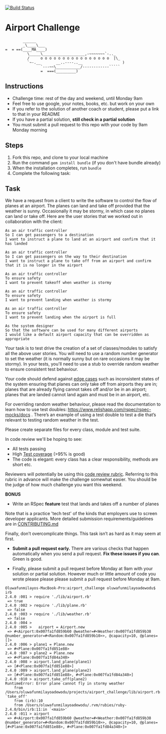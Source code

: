 [![Build Status](https://travis-ci.org/funmia/airport_challenge.svg?branch=master)](https://travis-ci.org/funmia/airport_challenge)


Airport Challenge
=================

```
        ______
        _\____\___
=  = ==(____MA____)
          \_____\___________________,-~~~~~~~`-.._
          /     o o o o o o o o o o o o o o o o  |\_
          `~-.__       __..----..__                  )
                `---~~\___________/------------`````
                =  ===(_________)

```

Instructions
---------

* Challenge time: rest of the day and weekend, until Monday 9am
* Feel free to use google, your notes, books, etc. but work on your own
* If you refer to the solution of another coach or student, please put a link to that in your README
* If you have a partial solution, **still check in a partial solution**
* You must submit a pull request to this repo with your code by 9am Monday morning

Steps
-------

1. Fork this repo, and clone to your local machine
2. Run the command `gem install bundle` (if you don't have bundle already)
3. When the installation completes, run `bundle`
4. Complete the following task:

Task
-----

We have a request from a client to write the software to control the flow of planes at an airport. The planes can land and take off provided that the weather is sunny. Occasionally it may be stormy, in which case no planes can land or take off.  Here are the user stories that we worked out in collaboration with the client:

```
As an air traffic controller
So I can get passengers to a destination
I want to instruct a plane to land at an airport and confirm that it has landed

As an air traffic controller
So I can get passengers on the way to their destination
I want to instruct a plane to take off from an airport and confirm that it is no longer in the airport

As an air traffic controller
To ensure safety
I want to prevent takeoff when weather is stormy

As an air traffic controller
To ensure safety
I want to prevent landing when weather is stormy

As an air traffic controller
To ensure safety
I want to prevent landing when the airport is full

As the system designer
So that the software can be used for many different airports
I would like a default airport capacity that can be overridden as appropriate
```

Your task is to test drive the creation of a set of classes/modules to satisfy all the above user stories. You will need to use a random number generator to set the weather (it is normally sunny but on rare occasions it may be stormy). In your tests, you'll need to use a stub to override random weather to ensure consistent test behaviour.

Your code should defend against [edge cases](http://programmers.stackexchange.com/questions/125587/what-are-the-difference-between-an-edge-case-a-corner-case-a-base-case-and-a-b) such as inconsistent states of the system ensuring that planes can only take off from airports they are in; planes that are already flying cannot takes off and/or be in an airport; planes that are landed cannot land again and must be in an airport, etc.

For overriding random weather behaviour, please read the documentation to learn how to use test doubles: https://www.relishapp.com/rspec/rspec-mocks/docs . There’s an example of using a test double to test a die that’s relevant to testing random weather in the test.

Please create separate files for every class, module and test suite.

In code review we'll be hoping to see:

* All tests passing
* High [Test coverage](https://github.com/makersacademy/course/blob/master/pills/test_coverage.md) (>95% is good)
* The code is elegant: every class has a clear responsibility, methods are short etc.

Reviewers will potentially be using this [code review rubric](docs/review.md).  Referring to this rubric in advance will make the challenge somewhat easier.  You should be the judge of how much challenge you want this weekend.

**BONUS**

* Write an RSpec **feature** test that lands and takes off a number of planes

Note that is a practice 'tech test' of the kinds that employers use to screen developer applicants.  More detailed submission requirements/guidelines are in [CONTRIBUTING.md](CONTRIBUTING.md)

Finally, don’t overcomplicate things. This task isn’t as hard as it may seem at first.

* **Submit a pull request early.**  There are various checks that happen automatically when you send a pull request.  **Fix these issues if you can**.  Green is good.

* Finally, please submit a pull request before Monday at 9am with your solution or partial solution.  However much or little amount of code you wrote please please please submit a pull request before Monday at 9am.

```
Oluwafunmilayos-MacBook-Pro:airport_challenge oluwafunmilayoadewodu$ irb
2.4.0 :001 > require './lib/airport.rb'
 => true
2.4.0 :002 > require './lib/plane.rb'
 => false
2.4.0 :003 > require './lib/weather.rb'
 => false
2.4.0 :004 >
2.4.0 :005 >   airport = Airport.new
 => #<Airport:0x007fa1fd859b60 @weather=#<Weather:0x007fa1fd859b38 @number_generator=#<Random:0x007fa1fd859b10>>, @capacity=10, @planes=[]>
2.4.0 :006 > plane1 = Plane.new
 => #<Plane:0x007fa1fd851e88>
2.4.0 :007 > plane2 = Plane.new
 => #<Plane:0x007fa1fd84a340>
2.4.0 :008 > airport.land_plane(plane1)
 => [#<Plane:0x007fa1fd851e88>]
2.4.0 :009 > airport.land_plane(plane2)
 => [#<Plane:0x007fa1fd851e88>, #<Plane:0x007fa1fd84a340>]
2.4.0 :010 > airport.take_off(plane2)
RuntimeError: Error plane cannot fly in stormy weather
	from /Users/oluwafunmilayoadewodu/projects/airport_challenge/lib/airport.rb:23:in `take_off'
	from (irb):10
	from /Users/oluwafunmilayoadewodu/.rvm/rubies/ruby-2.4.0/bin/irb:11:in `<main>'
2.4.0 :011 > airport
 => #<Airport:0x007fa1fd859b60 @weather=#<Weather:0x007fa1fd859b38 @number_generator=#<Random:0x007fa1fd859b10>>, @capacity=10, @planes=[#<Plane:0x007fa1fd851e88>, #<Plane:0x007fa1fd84a340>]>
```
